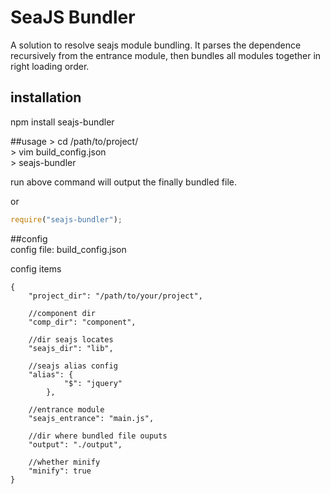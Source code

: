 # SeaJS Bundler
A solution to resolve seajs module bundling. It parses the dependence recursively from the entrance module, then bundles all modules together in right loading order.


## installation
npm install seajs-bundler

##usage
\> cd /path/to/project/  
\> vim build_config.json  
\> seajs-bundler  

run above command will output the finally bundled file.

or  
```javascript
require("seajs-bundler");
```

##config  
config file: build_config.json  

config items  
```
{  
	"project_dir": "/path/to/your/project",
	
	//component dir  
	"comp_dir": "component",
	
	//dir seajs locates  
	"seajs_dir": "lib",  
	
	//seajs alias config  
	"alias": {  
    		"$": "jquery"  
    	},  
	
	//entrance module  
	"seajs_entrance": "main.js", 
	
	//dir where bundled file ouputs   
	"output": "./output",  
	
	//whether minify  
	"minify": true  
}
```
